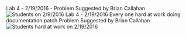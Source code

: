 
Lab 4 - 2/19/2016 - Problem Suggested by Brian Callahan
![Students on 2/9/2016](https://github.com/rcos/CSCI29613-01/blob/master/Photo-lab4.jpg)
Lab 4 - 2/19/2016 Every one hard at work doing documentation patch  Problem Suggested by Brian Callahan
![Students hard at work on 2/19/2016](https://github.com/rcos/CSCI2963-01/blob/master/lab4-2.jpg)